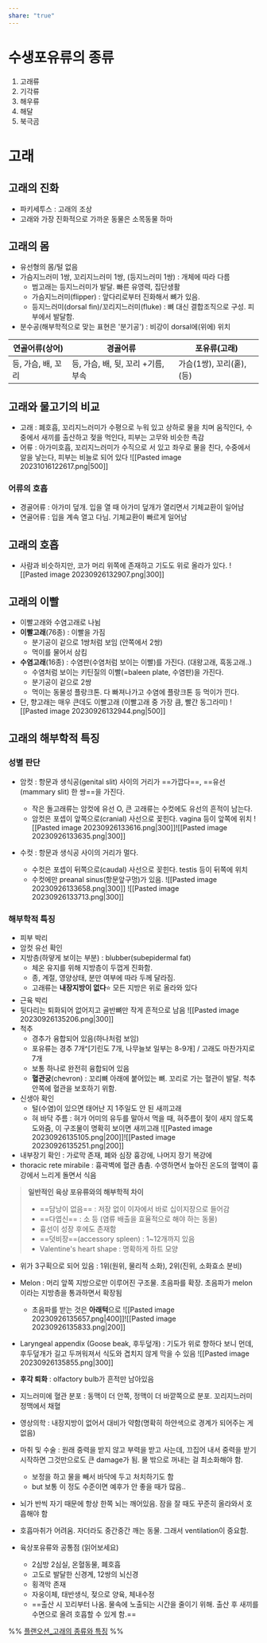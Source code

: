 ```yaml
---
share: "true"
---
```


# 수생포유류의 종류

1. 고래류
2. 기각류
3. 해우류
4. 해달
5. 북극곰

# 고래

## 고래의 진화

- 파키세투스 : 고래의 조상
- 고래와 가장 진화적으로 가까운 동물은 소목동물 하마

## 고래의 몸

- 유선형의 몸/털 없음
- 가슴지느러미 1쌍, 꼬리지느러미 1쌍, (등지느러미 1쌍) : 개체에 따라 다름
	- 범고래는 등지느러미가 발달. 빠른 유영력, 집단생활
	- 가슴지느러미(flipper) : 앞다리로부터 진화해서 뼈가 있음.
	- 등지느러미(dorsal fin)/꼬리지느러미(fluke) : 뼈 대신 결합조직으로 구성. 피부에서 발달함.
- 분수공(해부학적으로 맞는 표현은 '분기공') : 비강이 dorsal에(위에) 위치

| 연골어류(상어)     | 경골어류                           | 포유류(고래) |
| ------------------ | ---------------------------------- | ------------ |
| 등, 가슴, 배, 꼬리 | 등, 가슴, 배, 뒷, 꼬리 +기름, 부속 | 가슴(1쌍), 꼬리(홑), (등)             |

## 고래와 물고기의 비교

- 고래 : 폐호흡, 꼬리지느러미가 수평으로 누워 있고 상하로 물을 치며 움직인다, 수중에서 새끼를 출산하고 젖을 먹인다, 피부는 고무와 비슷한 촉감
- 어류 : 아가미호흡, 꼬리지느러미가 수직으로 서 있고 좌우로 물을 친다, 수중에서 알을 낳는다, 피부는 비늘로 되어 있다
![[Pasted image 20231016122617.png|500]]

### 어류의 호흡

- 경골어류 : 아가미 덮개. 입을 열 때 아가미 덮개가 열리면서 기체교환이 일어남
- 연골어류 : 입을 계속 열고 다님. 기체교환이 빠르게 일어남

## 고래의 호흡

- 사람과 비슷하지만, 코가 머리 위쪽에 존재하고 기도도 위로 올라가 있다.
![[Pasted image 20230926132907.png|300]]

## 고래의 이빨

- 이빨고래와 수염고래로 나뉨
- **이빨고래**(76종) : 이빨을 가짐
	- 분기공이 겉으로 1쌍처럼 보임 (안쪽에서 2쌍)
	- 먹이를 물어서 삼킴
- **수염고래**(16종) : 수염판(수염처럼 보이는 이빨)를 가진다. (대왕고래, 흑동고래..)
	- 수염처럼 보이는 키틴질의 이빨(=baleen plate, 수염판)을 가진다.
	- 분기공이 겉으로 2쌍
	- 먹이는 동물성 플랑크톤. 다 빠져나가고 수염에 플랑크톤 등 먹이가 낀다.
- 단, 향고래는 매우 큰데도 이빨고래 (이빨고래 중 가장 큼, 빨간 동그라미)
![[Pasted image 20230926132944.png|500]]

## 고래의 해부학적 특징

### 성별 판단

- 암컷 : 항문과 생식공(genital slit) 사이의 거리가 ==가깝다==, ==유선(mammary slit) 한 쌍==을 가진다.
	- 작은 돌고래류는 암컷에 유선 O, 큰 고래류는 수컷에도 유선의 흔적이 남는다.
	- 암컷은 포셉이 앞쪽으로(cranial) 사선으로 꽂힌다. vagina 등이 앞쪽에 위치
	![[Pasted image 20230926133616.png|300]]![[Pasted image 20230926133635.png|300]]
	
- 수컷 : 항문과 생식공 사이의 거리가 멀다.
	- 수컷은 포셉이 뒤쪽으로(caudal) 사선으로 꽂힌다. testis 등이 뒤쪽에 위치
	- 수컷에만 preanal sinus(항문앞구멍)가 있음.
![[Pasted image 20230926133658.png|300]] ![[Pasted image 20230926133713.png|300]]

### 해부학적 특징

- 피부 박리
- 암컷 유선 확인
- 지방층(하얗게 보이는 부분) : blubber(subepidermal fat) 
	- 체온 유지를 위해 지방층이 두껍게 진화함.
	- 종, 계절, 영양상태, 분만 여부에 따라 두께 달라짐.
	- 고래류는 **내장지방이 없다**⭐ 모든 지방은 위로 올라와 있다
- 근육 박리
- 뒷다리는 퇴화되어 없어지고 골반뼈만 작게 흔적으로 남음
![[Pasted image 20230926135206.png|300]]
- 척추
	- 경추가 융합되어 있음(하나처럼 보임)
	- 포유류는 경추 7개^[기린도 7개, 나무늘보 일부는 8-9개] / 고래도 마찬가지로 7개
	- 보통 하나로 완전히 융합되어 있음
	- **혈관궁**(chevron) : 꼬리뼈 아래에 붙어있는 뼈. 꼬리로 가는 혈관이 발달. 척추 안쪽에 혈관을 보호하기 위함.
- 신생아 확인
	- 털(수염)이 있으면 태어난 지 1주일도 안 된 새끼고래
	- 혀 바닥 주름 : 혀가 어미의 유두를 말아서 먹을 때, 혀주름이 젖이 새지 않도록 도와줌, 이 구조물이 명확히 보이면 새끼고래
	 ![[Pasted image 20230926135105.png|200]]![[Pasted image 20230926135251.png|200]]
- 내부장기 확인 : 가로막 존재, 폐와 심장 흉강에, 나머지 장기 복강에
- thoracic rete mirabile : 흉곽벽에 혈관 촘촘. 수영하면서 높아진 온도의 혈액이 흉강에서 느리게 돌면서 식음

>**일반적인 육상 포유류와의 해부학적 차이**
> - ==담낭이 없음== : 저장 없이 이자에서 바로 십이지장으로 들어감
> - ==다엽신== : 소 등 (염류 배출을 효율적으로 해야 하는 동물)
> - 흉선이 성장 후에도 존재함
> - ==덧비장==(accessory spleen) : 1~12개까지 있음
> - Valentine's heart shape : 명확하게 하트 모양

- 위가 3구획으로 되어 있음 : 1위(원위, 물리적 소화), 2위(진위, 소화효소 분비)
- Melon : 머리 앞쪽 지방으로만 이루어진 구조물. 초음파를 확장. 초음파가 melon이라는 지방층을 통과하면서 확장됨
	- 초음파를 받는 것은 **아래턱**으로
![[Pasted image 20230926135657.png|400]]![[Pasted image 20230926135833.png|200]]

- Laryngeal appendix (Goose beak, 후두덮개) : 기도가 위로 향하다 보니 먼데, 후두덮개가 길고 두꺼워져서 식도와 겹치지 않게 막을 수 있음
![[Pasted image 20230926135855.png|300]]
- **후각 퇴화** : olfactory bulb가 흔적만 남아있음

- 지느러미에 혈관 분포 : 동맥이 더 안쪽, 정맥이 더 바깥쪽으로 분포. 꼬리지느러미 정맥에서 채혈
- 영상의학 : 내장지방이 없어서 대비가 약함(명확히 하얀색으로 경계가 되어주는 게 없음)

- 마취 및 수술 : 원래 중력을 받지 않고 부력을 받고 사는데, 끄집어 내서 중력을 받기 시작하면 그것만으로도 큰 damage가 됨. 물 밖으로 꺼내는 걸 최소화해야 함.
	- 보정을 하고 물을 빼서 바닥에 두고 처치하기도 함
	- but 보통 이 정도 수준이면 예후가 안 좋을 때가 많음..

- 뇌가 반씩 자기 때문에 항상 한쪽 뇌는 깨어있음. 잠을 잘 때도 꾸준히 올라와서 호흡해야 함
- 호흡마취가 어려움. 자더라도 중간중간 깨는 동물. 그래서 ventilation이 중요함.


- 육상포유류와 공통점 (읽어보세요)
	- 2심방 2심실, 온혈동물, 폐호흡
	- 고도로 발달한 신경계, 12쌍의 뇌신경
	- 횡격막 존재
	- 자웅이체, 태반생식, 젖으로 양육, 체내수정
	- ==출산 시 꼬리부터 나옴. 물속에 노출되는 시간을 줄이기 위해. 출산 후 새끼를 수면으로 올려 호흡할 수 있게 함.==

%%
[플랜오션_고래의 종류와 특징](https://www.planocean.or.kr/post/%EA%B3%A0%EB%9E%98%EC%9D%98-%EC%A2%85%EB%A5%98%EC%99%80-%ED%8A%B9%EC%A7%95-feat-%ED%95%B4%EC%96%91%EC%83%9D%EB%AC%BC-%EC%A0%84%EB%AC%B8-%EC%88%98%EC%9D%98%EC%82%AC) %%
